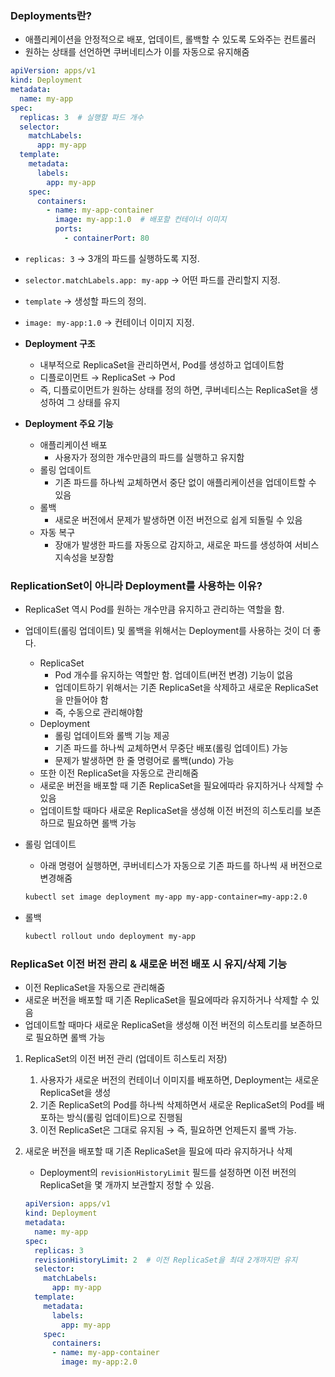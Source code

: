 ### Deployments란?

- 애플리케이션을 안정적으로 배포, 업데이트, 롤백할 수 있도록 도와주는 컨트롤러
- 원하는 상태를 선언하면 쿠버네티스가 이를 자동으로 유지해줌

```yaml
apiVersion: apps/v1
kind: Deployment
metadata:
  name: my-app
spec:
  replicas: 3  # 실행할 파드 개수
  selector:
    matchLabels:
      app: my-app
  template:
    metadata:
      labels:
        app: my-app
    spec:
      containers:
        - name: my-app-container
          image: my-app:1.0  # 배포할 컨테이너 이미지
          ports:
            - containerPort: 80
```

- `replicas: 3` → 3개의 파드를 실행하도록 지정.
- `selector.matchLabels.app: my-app` → 어떤 파드를 관리할지 지정.
- `template` → 생성할 파드의 정의.
- `image: my-app:1.0` → 컨테이너 이미지 지정.

- **Deployment 구조**
    - 내부적으로 ReplicaSet을 관리하면서, Pod를 생성하고 업데이트함
    - 디플로이먼트 → ReplicaSet → Pod
    - 즉, 디플로이먼트가 원하는 상태를 정의 하면, 쿠버네티스는 ReplicaSet을 생성하여 그 상태를 유지

- **Deployment 주요 기능**
    - 애플리케이션 배포
        - 사용자가 정의한 개수만큼의 파드를 실행하고 유지함
    - 롤링 업데이트
        - 기존 파드를 하나씩 교체하면서 중단 없이 애플리케이션을 업데이트할 수 있음
    - 롤백
        - 새로운 버전에서 문제가 발생하면 이전 버전으로 쉽게 되돌릴 수 있음
    - 자동 복구
        - 장애가 발생한 파드를 자동으로 감지하고, 새로운 파드를 생성하여 서비스 지속성을 보장함

### ReplicationSet이 아니라 Deployment를 사용하는 이유?

- ReplicaSet 역시 Pod를 원하는 개수만큼 유지하고 관리하는 역할을 함.
- 업데이트(롤링 업데이트) 및 롤백을 위해서는 Deployment를 사용하는 것이 더 좋다.
    - ReplicaSet
        - Pod 개수를 유지하는 역할만 함. 업데이트(버전 변경) 기능이 없음
        - 업데이트하기 위해서는 기존 ReplicaSet을 삭제하고 새로운 ReplicaSet을 만들어야 함
        - 즉, 수동으로 관리해야함
    - Deployment
        - 롤링 업데이트와 롤백 기능 제공
        - 기존 파드를 하나씩 교체하면서 무중단 배포(롤링 업데이트) 가능
        - 문제가 발생하면 한 줄 명령어로 롤백(undo) 가능
    - 또한 이전 ReplicaSet을 자동으로 관리해줌
    - 새로운 버전을 배포할 때 기존 ReplicaSet을 필요에따라 유지하거나 삭제할 수 있음
    - 업데이트할 때마다 새로운 ReplicaSet을 생성해 이전 버전의 히스토리를 보존하므로 필요하면 롤백 가능
- 롤링 업데이트
    - 아래 명령어 실행하면, 쿠버네티스가 자동으로 기존 파드를 하나씩 새 버전으로 변경해줌
    
    ```bash
    kubectl set image deployment my-app my-app-container=my-app:2.0
    ```
    
- 롤백
    
    ```bash
    kubectl rollout undo deployment my-app
    ```
    

### ReplicaSet 이전 버전 관리 & 새로운 버전 배포 시 유지/삭제 기능

- 이전 ReplicaSet을 자동으로 관리해줌
- 새로운 버전을 배포할 때 기존 ReplicaSet을 필요에따라 유지하거나 삭제할 수 있음
- 업데이트할 때마다 새로운 ReplicaSet을 생성해 이전 버전의 히스토리를 보존하므로 필요하면 롤백 가능
1. ReplicaSet의 이전 버전 관리 (업데이트 히스토리 저장)
    1. 사용자가 새로운 버전의 컨테이너 이미지를 배포하면, Deployment는 새로운 ReplicaSet을 생성
    2. 기존 ReplicaSet의 Pod를 하나씩 삭제하면서 새로운 ReplicaSet의 Pod를 배포하는 방식(롤링 업데이트)으로 진행됨
    3. 이전 ReplicaSet은 그대로 유지됨 → 즉, 필요하면 언제든지 롤백 가능.

1. 새로운 버전을 배포할 때 기존 ReplicaSet을 필요에 따라 유지하거나 삭제
    - Deployment의 `revisionHistoryLimit` 필드를 설정하면 이전 버전의 ReplicaSet을 몇 개까지 보관할지 정할 수 있음.
    
    ```yaml
    apiVersion: apps/v1
    kind: Deployment
    metadata:
      name: my-app
    spec:
      replicas: 3
      revisionHistoryLimit: 2  # 이전 ReplicaSet을 최대 2개까지만 유지
      selector:
        matchLabels:
          app: my-app
      template:
        metadata:
          labels:
            app: my-app
        spec:
          containers:
          - name: my-app-container
            image: my-app:2.0
    ```

